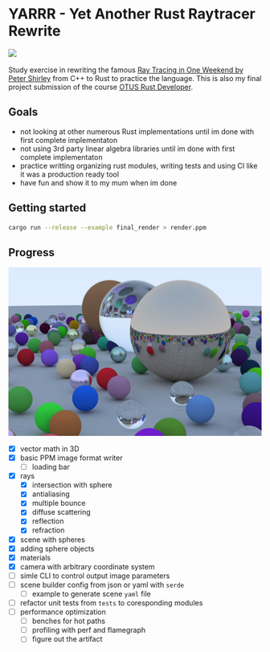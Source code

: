 # YARRR - Yet Another Rust Raytracer Rewrite

[![](https://github.com/mihsamusev/yarrr/actions/workflows/build.yml/badge.svg)](https://github.com/mihsamusev/yarrr/actions/workflows/build.yml)

Study exercise in rewriting the famous [Ray Tracing in One Weekend by Peter Shirley](https://raytracing.github.io/books/RayTracingInOneWeekend.html#thevec3class/vec3utilityfunctions) from C++ to Rust to practice the language. This is also my final project submission of the course [OTUS Rust Developer](https://otus.ru/lessons/rust-developer/).

## Goals

- not looking at other numerous Rust implementations until im done with first complete implementaton
- not using 3rd party linear algebra libraries until im done with first complete implementaton
- practice writting organizing rust modules, writing tests and using CI like it was a production ready tool
- have fun and show it to my mum when im done

## Getting started

```sh
cargo run --release --example final_render > render.ppm
```

## Progress

![](/doc/final_render_1200.jpeg)

- [x] vector math in 3D
- [x] basic PPM image format writer
  - [ ] loading bar
- [x] rays
  - [x] intersection with sphere
  - [x] antialiasing
  - [x] multiple bounce
  - [x] diffuse scattering
  - [x] reflection
  - [x] refraction
- [x] scene with spheres
- [x] adding sphere objects
- [x] materials
- [x] camera with arbitrary coordinate system
- [ ] simle CLI to control output image parameters
- [ ] scene builder config from json or yaml with `serde`
  - [ ] example to generate scene `yaml` file
- [ ] refactor unit tests from `tests` to coresponding modules
- [ ] performance optimization
  - [ ] benches for hot paths
  - [ ] profiling with perf and flamegraph
  - [ ] figure out the artifact
